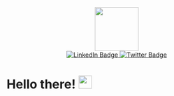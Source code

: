 <div id="header" align="center">
	<img src="https://media.giphy.com/media/jdPMeyv9rn0hZHh8n9/giphy.gif" width="100">
</div>
<div id="badges" align="center">
	<a href="https://www.linkedin.com/in/ismelendez/" target="_blank">
		<img src="https://img.shields.io/badge/LinkedIn-blue?logo=linkedin&logoColor=white&style=for-the-badge" alt="LinkedIn Badge">
	</a>
	<a href="https://twitter.com/izzyDevNJ" target="_blank">
		<img src="https://img.shields.io/badge/Twitter-blue?logo=twitter&logoColor=white&style=for-the-badge" alt="Twitter Badge">
	</a>
</div>
<div id="counter" align="center">
	<img src="https://komarev.com/ghpvc/?username=imelendez72&style=flat-square&color=blue" alt=""/>
</div>
<h1>
	Hello there! <img src="https://media.giphy.com/media/hvRJCLFzcasrR4ia7z/giphy.gif" width="30px" alt="">
</h1>

